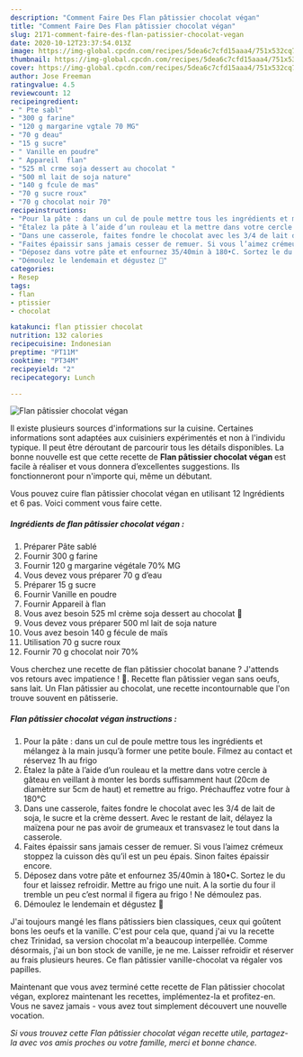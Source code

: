 ```yaml
---
description: "Comment Faire Des Flan pâtissier chocolat végan"
title: "Comment Faire Des Flan pâtissier chocolat végan"
slug: 2171-comment-faire-des-flan-patissier-chocolat-vegan
date: 2020-10-12T23:37:54.013Z
image: https://img-global.cpcdn.com/recipes/5dea6c7cfd15aaa4/751x532cq70/flan-patissier-chocolat-vegan-photo-principale-de-la-recette.jpg
thumbnail: https://img-global.cpcdn.com/recipes/5dea6c7cfd15aaa4/751x532cq70/flan-patissier-chocolat-vegan-photo-principale-de-la-recette.jpg
cover: https://img-global.cpcdn.com/recipes/5dea6c7cfd15aaa4/751x532cq70/flan-patissier-chocolat-vegan-photo-principale-de-la-recette.jpg
author: Jose Freeman
ratingvalue: 4.5
reviewcount: 12
recipeingredient:
- " Pte sabl"
- "300 g farine"
- "120 g margarine vgtale 70 MG"
- "70 g deau"
- "15 g sucre"
- " Vanille en poudre"
- " Appareil  flan"
- "525 ml crme soja dessert au chocolat "
- "500 ml lait de soja nature"
- "140 g fcule de mas"
- "70 g sucre roux"
- "70 g chocolat noir 70"
recipeinstructions:
- "Pour la pâte : dans un cul de poule mettre tous les ingrédients et mélangez à la main jusqu’à former une petite boule. Filmez au contact et réservez 1h au frigo"
- "Étalez la pâte à l’aide d’un rouleau et la mettre dans votre cercle à gâteau en veillant à monter les bords suffisamment haut (20cm de diamètre sur 5cm de haut) et remettre au frigo. Préchauffez votre four à 180°C"
- "Dans une casserole, faites fondre le chocolat avec les 3/4 de lait de soja, le sucre et la crème dessert. Avec le restant de lait, délayez la maïzena pour ne pas avoir de grumeaux et transvasez le tout dans la casserole."
- "Faites épaissir sans jamais cesser de remuer. Si vous l’aimez crémeux stoppez la cuisson dès qu’il est un peu épais. Sinon faites épaissir encore."
- "Déposez dans votre pâte et enfournez 35/40min à 180•C. Sortez le du four et laissez refroidir. Mettre au frigo une nuit. A la sortie du four il tremble un peu c’est normal il figera au frigo ! Ne démoulez pas."
- "Démoulez le lendemain et dégustez 🙂"
categories:
- Resep
tags:
- flan
- ptissier
- chocolat

katakunci: flan ptissier chocolat 
nutrition: 132 calories
recipecuisine: Indonesian
preptime: "PT11M"
cooktime: "PT34M"
recipeyield: "2"
recipecategory: Lunch

---
```



![Flan pâtissier chocolat végan](https://img-global.cpcdn.com/recipes/5dea6c7cfd15aaa4/751x532cq70/flan-patissier-chocolat-vegan-photo-principale-de-la-recette.jpg)

Il existe plusieurs sources d'informations sur la cuisine. Certaines informations sont adaptées aux cuisiniers expérimentés et non à l'individu typique. Il peut être déroutant de parcourir tous les détails disponibles. La bonne nouvelle est que cette recette de <strong> Flan pâtissier chocolat végan </strong> est facile à réaliser et vous donnera d’excellentes suggestions. Ils fonctionneront pour n'importe qui, même un débutant.

<!--inarticleads1-->

Vous pouvez cuire flan pâtissier chocolat végan en utilisant 12 Ingrédients et 6 pas. Voici comment vous faire cette.

##### Ingrédients de flan pâtissier chocolat végan :

1. Préparer  Pâte sablé
1. Fournir 300 g farine
1. Fournir 120 g margarine végétale 70% MG
1. Vous devez vous préparer 70 g d’eau
1. Préparer 15 g sucre
1. Fournir  Vanille en poudre
1. Fournir  Appareil à flan
1. Vous avez besoin 525 ml crème soja dessert au chocolat 🍫
1. Vous devez vous préparer 500 ml lait de soja nature
1. Vous avez besoin 140 g fécule de maïs
1. Utilisation 70 g sucre roux
1. Fournir 70 g chocolat noir 70%


Vous cherchez une recette de flan pâtissier chocolat banane ? J&#39;attends vos retours avec impatience ! 💞. Recette flan pâtissier vegan sans oeufs, sans lait. Un Flan pâtissier au chocolat, une recette incontournable que l&#39;on trouve souvent en pâtisserie. 

<!--inarticleads2-->

##### Flan pâtissier chocolat végan instructions :

1. Pour la pâte : dans un cul de poule mettre tous les ingrédients et mélangez à la main jusqu’à former une petite boule. Filmez au contact et réservez 1h au frigo
1. Étalez la pâte à l’aide d’un rouleau et la mettre dans votre cercle à gâteau en veillant à monter les bords suffisamment haut (20cm de diamètre sur 5cm de haut) et remettre au frigo. Préchauffez votre four à 180°C
1. Dans une casserole, faites fondre le chocolat avec les 3/4 de lait de soja, le sucre et la crème dessert. Avec le restant de lait, délayez la maïzena pour ne pas avoir de grumeaux et transvasez le tout dans la casserole.
1. Faites épaissir sans jamais cesser de remuer. Si vous l’aimez crémeux stoppez la cuisson dès qu’il est un peu épais. Sinon faites épaissir encore.
1. Déposez dans votre pâte et enfournez 35/40min à 180•C. Sortez le du four et laissez refroidir. Mettre au frigo une nuit. A la sortie du four il tremble un peu c’est normal il figera au frigo ! Ne démoulez pas.
1. Démoulez le lendemain et dégustez 🙂


J&#39;ai toujours mangé les flans pâtissiers bien classiques, ceux qui goûtent bons les oeufs et la vanille. C&#39;est pour cela que, quand j&#39;ai vu la recette chez Trinidad, sa version chocolat m&#39;a beaucoup interpellée. Comme désormais, j&#39;ai un bon stock de vanille, je ne me. Laisser refroidir et réserver au frais plusieurs heures. Ce flan pâtissier vanille-chocolat va régaler vos papilles. 

<!--inarticleads1-->

<p>
Maintenant que vous avez terminé cette recette de Flan pâtissier chocolat végan, explorez maintenant les recettes, implémentez-la et profitez-en. Vous ne savez jamais - vous avez tout simplement découvert une nouvelle vocation.
</p>

<p>
<i>Si vous trouvez cette Flan pâtissier chocolat végan recette utile, partagez-la avec vos amis proches ou votre famille, merci et bonne chance.</i>
</p>
